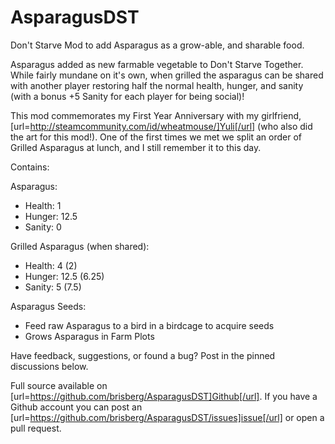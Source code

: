 # AsparagusDST
Don't Starve Mod to add Asparagus as a grow-able, and sharable food.

Asparagus added as new farmable vegetable to Don't Starve Together. While fairly mundane on it's own, when grilled the asparagus can be shared with another player restoring half the normal health, hunger, and sanity (with a bonus +5 Sanity for each player for being social)!

This mod commemorates my First Year Anniversary with my girlfriend, [url=http://steamcommunity.com/id/wheatmouse/]Yuli[/url] (who also did the art for this mod!). One of the first times we met we split an order of Grilled Asparagus at lunch, and I still remember it to this day.

Contains:

Asparagus:
- Health: 1
- Hunger: 12.5
- Sanity: 0

Grilled Asparagus (when shared):
- Health: 4 (2)
- Hunger: 12.5 (6.25)
- Sanity: 5 (7.5)

Asparagus Seeds:
- Feed raw Asparagus to a bird in a birdcage to acquire seeds
- Grows Asparagus in Farm Plots

Have feedback, suggestions, or found a bug? Post in the pinned discussions below.

Full source available on [url=https://github.com/brisberg/AsparagusDST]Github[/url]. If you have a Github account you can post an [url=https://github.com/brisberg/AsparagusDST/issues]issue[/url] or open a pull request.
